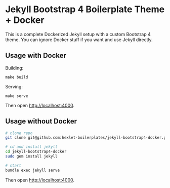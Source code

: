 # Jekyll Bootstrap 4 Boilerplate Theme + Docker

This is a complete Dockerized Jekyll setup with a custom Bootstrap 4 theme. You can ignore Docker stuff if you want and use Jekyll directly.

## Usage with Docker

Building:

```
make build
```

Serving:

```
make serve
```

Then open [http://localhost:4000](http://localhost:4000).

## Usage without Docker

```bash
# clone repo 
git clone git@github.com:hexlet-boilerplates/jekyll-bootstrap4-docker.git

# cd and install jekyll
cd jekyll-bootstrap4-docker
sudo gem install jekyll

# start
bundle exec jekyll serve
```

Then open [http://localhost:4000](http://localhost:4000).